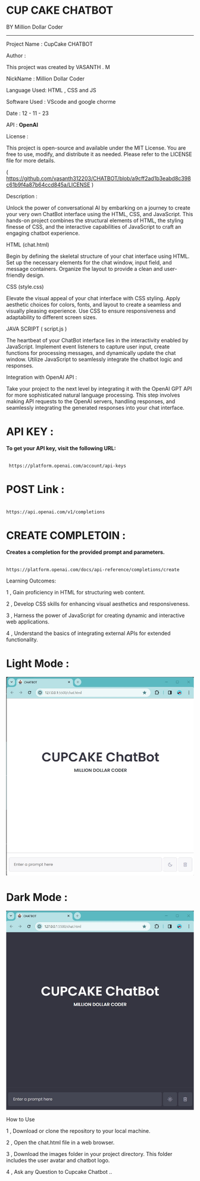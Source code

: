 

# CUP CAKE CHATBOT

BY   Million Dollar Coder 
**********************************
Project Name :  CupCake CHATBOT 

Author : 

This project was created by  VASANTH . M 

NickName : Million Dollar Coder

Language Used: HTML , CSS and JS

Software Used : VScode and google chorme

Date : 12 - 11 - 23

API : **OpenAI**

License : 

This project is open-source and available under the MIT License. You are free to use, modify, and distribute it as needed.
Please refer to the LICENSE file for more details. 

( https://github.com/vasanth312203/CHATBOT/blob/a9cff2ad1b3eabd8c398c61b9f4a87b64ccd845a/LICENSE )


Description :

Unlock the power of conversational AI by embarking on a journey to create your very own ChatBot interface using the  HTML, CSS, and JavaScript. This hands-on project combines the structural elements of HTML, the styling finesse of CSS, and the interactive capabilities of JavaScript to craft an engaging chatbot experience.

HTML (chat.html)

Begin by defining the skeletal structure of your chat interface using HTML. Set up the necessary elements for the chat window, input field, and message containers. Organize the layout to provide a clean and user-friendly design.

CSS (style.css)

Elevate the visual appeal of your chat interface with CSS styling. Apply aesthetic choices for colors, fonts, and layout to create a seamless and visually pleasing experience. Use CSS to ensure responsiveness and adaptability to different screen sizes.

JAVA SCRIPT ( script.js )

 The heartbeat of your ChatBot interface lies in the interactivity enabled by JavaScript. Implement event listeners to capture user input, create functions for processing messages, and dynamically update the chat window. Utilize JavaScript to seamlessly integrate the chatbot logic and responses. 
 
 Integration with OpenAI API :
 
Take your project to the next level by integrating it with the OpenAI GPT API for more sophisticated natural language processing. This step involves making API requests to the OpenAI servers, handling responses, and seamlessly integrating the generated responses into your chat interface.

# API KEY :
**To get your API key, visit the following URL:**
```

 https://platform.openai.com/account/api-keys

```

# POST Link :

```

https://api.openai.com/v1/completions

```
 # CREATE COMPLETOIN :

**Creates a completion for the provided prompt and parameters.**

```

https://platform.openai.com/docs/api-reference/completions/create

```

Learning Outcomes:

1 , Gain proficiency in HTML for structuring web content.

2 , Develop CSS skills for enhancing visual aesthetics and responsiveness.

3 , Harness the power of JavaScript for creating dynamic and interactive web applications.

4 , Understand the basics of integrating external APIs for extended functionality.


# Light Mode :

<img src="output1.jpg" alt="Not Found ">


# Dark Mode :

<img src="output2.jpg" alt="Not Found ">




How to Use

1 , Download or clone the repository to your local machine.

2 , Open the chat.html file in a web browser.

3 , Download  the images folder in your project directory. This folder includes the user avatar and chatbot logo.

4 , Ask any Question to Cupcake Chatbot ..






